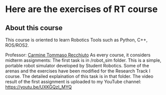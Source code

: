 # Here are the exercises of RT course
## About this course

This course is oriented to learn Robotics Tools such as Python, C++, ROS/ROS2. 

Professor: [Carmine Tommaso Recchiuto](https://github.com/CarmineD8)
As every course, it considers midterm assignments:
The first task is in /robot_sim folder. This is a simple, portable robot simulator developed by Student Robotics. Some of the arenas and the exercises have been modified for the Research Track I course. The detailed explaination of this task is in that folder. 
The video result of the first assignment is uploaded to my YouTube channel: https://youtu.be/UXKGQzI_MYQ
